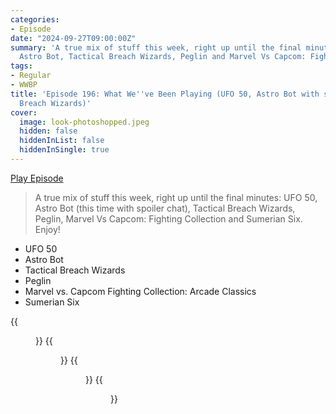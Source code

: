 ```yaml
---
categories:
- Episode
date: "2024-09-27T09:00:00Z"
summary: 'A true mix of stuff this week, right up until the final minutes: UFO 50,
  Astro Bot, Tactical Breach Wizards, Peglin and Marvel Vs Capcom: Fighting Collection.'
tags:
- Regular
- WWBP
title: 'Episode 196: What We''ve Been Playing (UFO 50, Astro Bot with spoilers, Tactical
  Breach Wizards)'
cover: 
  image: look-photoshopped.jpeg
  hidden: false
  hiddenInList: false
  hiddenInSingle: true
---
```


[Play Episode](https://www.patreon.com/posts/episode-196-what-112636936)
> A true mix of stuff this week, right up until the final minutes: UFO 50, Astro Bot (this time with spoiler chat), Tactical Breach Wizards, Peglin, Marvel Vs Capcom: Fighting Collection and Sumerian Six. Enjoy!

- UFO 50
- Astro Bot
- Tactical Breach Wizards
- Peglin
- Marvel vs. Capcom Fighting Collection: Arcade Classics 
- Sumerian Six

{{<figure 
    src="lampoon.jpeg" 
    alt="Lampoon" >}}
{{<figure 
    src="intermezzo.jpeg" 
    alt="Intermezzo" >}}
{{<figure 
    src="look-photoshopped.jpeg" 
    alt="Look Photoshopped" >}}
{{<figure 
    src="the-closer.jpeg" 
    alt="The Closer" >}}
